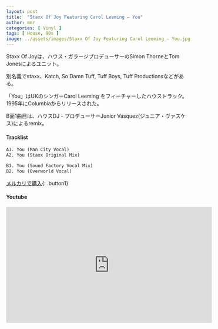 ```yaml
---
layout: post
title:  "Staxx Of Joy Featuring Carol Leeming – You"
author: mmr
categories: [ Vinyl ]
tags: [ House, 90s ]
image: ../assets/images/Staxx Of Joy Featuring Carol Leeming – You.jpg
---
```


Staxx Of Joyは、ハウス・ガラージプロデューサーのSimon ThorneとTom Jonesによるユニット。

別名義でstaxx、Katch, So Damn Tuff, Tuff Boys, Tuff Productionsなどがある。

「You」はUKのシンガーCarol Leeming をフィーチャーしたハウストラック。1995年にColumbiaからリリースされた。

B面1曲目は、ハウスDJ・プロデューサーJunior Vasquez(ジュニア・ヴァスケス)によるremix。

#### Tracklist
```md
A1. You (Man City Vocal)
A2. You (Staxx Original Mix)

B1. You (Sound Factory Vocal Mix)
B2. You (Overworld Vocal)
```

[メルカリで購入](https://jp.mercari.com/item/m77630892150?afid=6142608987){: .button1}

#### Youtube
<iframe width="560" height="315" src="https://www.youtube.com/embed/4H5YHNY-j4o?si=egDdqQiwMoP4VyZa" title="YouTube video player" frameborder="0" allow="accelerometer; autoplay; clipboard-write; encrypted-media; gyroscope; picture-in-picture; web-share" referrerpolicy="strict-origin-when-cross-origin" allowfullscreen></iframe>
